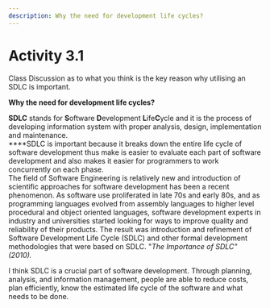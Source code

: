 ```yaml
---
description: Why the need for development life cycles?
---
```


# Activity 3.1



Class Discussion as to what you think is the key reason why utilising an SDLC is important.

**Why the need for development life cycles?**

**SDLC** stands for **S**oftware **D**evelopment **L**ife**C**ycle and it is the process of developing information system with proper analysis, design, implementation and maintenance.   
****SDLC is important because it breaks down the entire life cycle of software development thus make is easier to evaluate each part of software development and also makes it easier for programmers to work concurrently on each phase.  
The field of Software Engineering is relatively new and introduction of scientific approaches for software development has been a recent phenomenon. As software use proliferated in late 70s and early 80s, and as programming languages evolved from assembly languages to higher level procedural and object oriented languages, software development experts in industry and universities started looking for ways to improve quality and reliability of their products. The result was introduction and refinement of Software Development Life Cycle \(SDLC\) and other formal development methodologies that were based on SDLC. "_The Importance of SDLC" \(2010\)._

I  think SDLC is a crucial part of software development. Through planning, analysis, and information management, people are able to reduce costs, plan efficiently, know the estimated life cycle of the software and what needs to be done.

